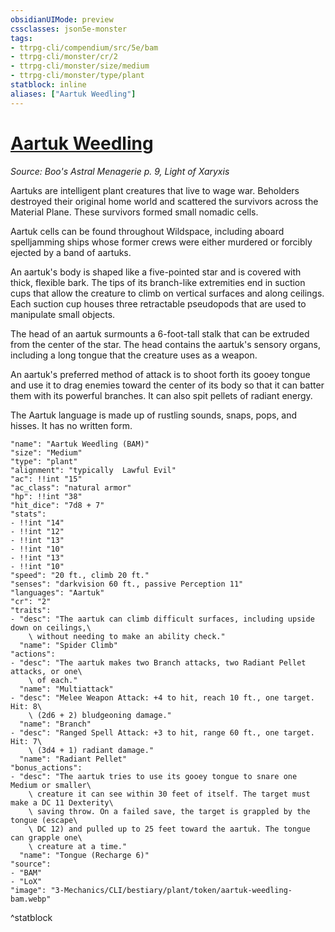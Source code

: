 ```yaml
---
obsidianUIMode: preview
cssclasses: json5e-monster
tags:
- ttrpg-cli/compendium/src/5e/bam
- ttrpg-cli/monster/cr/2
- ttrpg-cli/monster/size/medium
- ttrpg-cli/monster/type/plant
statblock: inline
aliases: ["Aartuk Weedling"]
---
```

# [Aartuk Weedling](3-Mechanics\CLI\bestiary\plant/aartuk-weedling-bam.md)
*Source: Boo's Astral Menagerie p. 9, Light of Xaryxis*  

Aartuks are intelligent plant creatures that live to wage war. Beholders destroyed their original home world and scattered the survivors across the Material Plane. These survivors formed small nomadic cells.

Aartuk cells can be found throughout Wildspace, including aboard spelljamming ships whose former crews were either murdered or forcibly ejected by a band of aartuks.

An aartuk's body is shaped like a five-pointed star and is covered with thick, flexible bark. The tips of its branch-like extremities end in suction cups that allow the creature to climb on vertical surfaces and along ceilings. Each suction cup houses three retractable pseudopods that are used to manipulate small objects.

The head of an aartuk surmounts a 6-foot-tall stalk that can be extruded from the center of the star. The head contains the aartuk's sensory organs, including a long tongue that the creature uses as a weapon.

An aartuk's preferred method of attack is to shoot forth its gooey tongue and use it to drag enemies toward the center of its body so that it can batter them with its powerful branches. It can also spit pellets of radiant energy.

The Aartuk language is made up of rustling sounds, snaps, pops, and hisses. It has no written form.

```statblock
"name": "Aartuk Weedling (BAM)"
"size": "Medium"
"type": "plant"
"alignment": "typically  Lawful Evil"
"ac": !!int "15"
"ac_class": "natural armor"
"hp": !!int "38"
"hit_dice": "7d8 + 7"
"stats":
- !!int "14"
- !!int "12"
- !!int "13"
- !!int "10"
- !!int "13"
- !!int "10"
"speed": "20 ft., climb 20 ft."
"senses": "darkvision 60 ft., passive Perception 11"
"languages": "Aartuk"
"cr": "2"
"traits":
- "desc": "The aartuk can climb difficult surfaces, including upside down on ceilings,\
    \ without needing to make an ability check."
  "name": "Spider Climb"
"actions":
- "desc": "The aartuk makes two Branch attacks, two Radiant Pellet attacks, or one\
    \ of each."
  "name": "Multiattack"
- "desc": "Melee Weapon Attack: +4 to hit, reach 10 ft., one target. Hit: 8\
    \ (2d6 + 2) bludgeoning damage."
  "name": "Branch"
- "desc": "Ranged Spell Attack: +3 to hit, range 60 ft., one target. Hit: 7\
    \ (3d4 + 1) radiant damage."
  "name": "Radiant Pellet"
"bonus_actions":
- "desc": "The aartuk tries to use its gooey tongue to snare one Medium or smaller\
    \ creature it can see within 30 feet of itself. The target must make a DC 11 Dexterity\
    \ saving throw. On a failed save, the target is grappled by the tongue (escape\
    \ DC 12) and pulled up to 25 feet toward the aartuk. The tongue can grapple one\
    \ creature at a time."
  "name": "Tongue (Recharge 6)"
"source":
- "BAM"
- "LoX"
"image": "3-Mechanics/CLI/bestiary/plant/token/aartuk-weedling-bam.webp"
```
^statblock